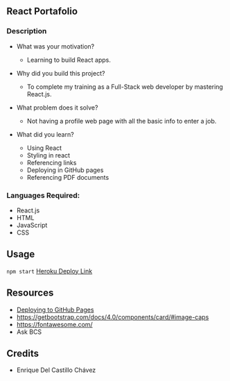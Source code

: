 ## React Portafolio

### Description
- What was your motivation?
  - Learning to build React apps.

- Why did you build this project?  
  - To complete my training as a Full-Stack web developer by mastering React.js.

- What problem does it solve?

  - Not having a profile web page with all the basic info to enter a job.

- What did you learn?
  - Using React
  - Styling in react
  - Referencing links
  - Deploying in GitHub pages
  - Referencing PDF documents

### Languages Required:
- React.js
- HTML
- JavaScript
- CSS

## Usage
`npm start`
[Heroku Deploy Link](https://enrique246.github.io/enrique-portafolio/)

## Resources
- [Deploying to GitHub Pages](https://docs.github.com/en/free-pro-team@latest/github/working-with-github-pages/creating-a-github-pages-site)
- https://getbootstrap.com/docs/4.0/components/card/#image-caps
- https://fontawesome.com/
- Ask BCS

## Credits
- Enrique Del Castillo Chávez

